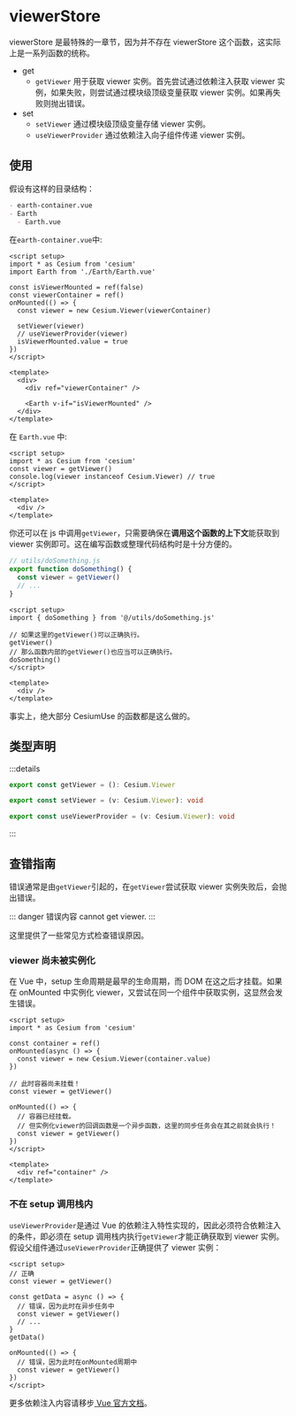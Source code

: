 # viewerStore

viewerStore 是最特殊的一章节，因为并不存在 viewerStore 这个函数，这实际上是一系列函数的统称。

- get
  - `getViewer` 用于获取 viewer 实例。首先尝试通过依赖注入获取 viewer 实例，如果失败，则尝试通过模块级顶级变量获取 viewer 实例。如果再失败则抛出错误。
- set
  - `setViewer` 通过模块级顶级变量存储 viewer 实例。
  - `useViewerProvider` 通过依赖注入向子组件传递 viewer 实例。

## 使用

假设有这样的目录结构：

```md
- earth-container.vue
- Earth
  - Earth.vue
```

在`earth-container.vue`中:

```vue {10,11}
<script setup>
import * as Cesium from 'cesium'
import Earth from './Earth/Earth.vue'

const isViewerMounted = ref(false)
const viewerContainer = ref()
onMounted(() => {
  const viewer = new Cesium.Viewer(viewerContainer)

  setViewer(viewer)
  // useViewerProvider(viewer)
  isViewerMounted.value = true
})
</script>

<template>
  <div>
    <div ref="viewerContainer" />

    <Earth v-if="isViewerMounted" />
  </div>
</template>
```

在 `Earth.vue` 中:

```vue {3}
<script setup>
import * as Cesium from 'cesium'
const viewer = getViewer()
console.log(viewer instanceof Cesium.Viewer) // true
</script>

<template>
  <div />
</template>
```

你还可以在 js 中调用`getViewer`，只需要确保在**调用这个函数的上下文**能获取到 viewer 实例即可。这在编写函数或整理代码结构时是十分方便的。

```js
// utils/doSomething.js
export function doSomething() {
  const viewer = getViewer()
  // ...
}
```

```vue
<script setup>
import { doSomething } from '@/utils/doSomething.js'

// 如果这里的getViewer()可以正确执行。
getViewer()
// 那么函数内部的getViewer()也应当可以正确执行。
doSomething()
</script>

<template>
  <div />
</template>
```

事实上，绝大部分 CesiumUse 的函数都是这么做的。

## 类型声明

:::details

```ts
export const getViewer = (): Cesium.Viewer

export const setViewer = (v: Cesium.Viewer): void

export const useViewerProvider = (v: Cesium.Viewer): void
```

:::

## 查错指南

错误通常是由`getViewer`引起的，在`getViewer`尝试获取 viewer 实例失败后，会抛出错误。

::: danger 错误内容
cannot get viewer.
:::

这里提供了一些常见方式检查错误原因。

### viewer 尚未被实例化

在 Vue 中，setup 生命周期是最早的生命周期，而 DOM 在这之后才挂载。如果在 onMounted 中实例化 viewer，又尝试在同一个组件中获取实例，这显然会发生错误。

```vue {9-10,13-15}
<script setup>
import * as Cesium from 'cesium'

const container = ref()
onMounted(async () => {
  const viewer = new Cesium.Viewer(container.value)
})

// 此时容器尚未挂载！
const viewer = getViewer()

onMounted(() => {
  // 容器已经挂载。
  // 但实例化viewer的回调函数是一个异步函数，这里的同步任务会在其之前就会执行！
  const viewer = getViewer()
})
</script>

<template>
  <div ref="container" />
</template>
```

### 不在 setup 调用栈内

`useViewerProvider`是通过 Vue 的依赖注入特性实现的，因此必须符合依赖注入的条件，即必须在 setup 调用栈内执行`getViewer`才能正确获取到 viewer 实例。
假设父组件通过`useViewerProvider`正确提供了 viewer 实例：

```vue
<script setup>
// 正确
const viewer = getViewer()

const getData = async () => {
  // 错误，因为此时在异步任务中
  const viewer = getViewer()
  // ...
}
getData()

onMounted(() => {
  // 错误，因为此时在onMounted周期中
  const viewer = getViewer()
})
</script>
```

更多依赖注入内容请移步[ Vue 官方文档](https://cn.vuejs.org/guide/components/provide-inject.html)。
